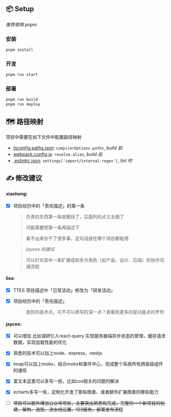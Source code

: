 ## 📦 Setup
*推荐使用 pnpm*
### 安装
```bash
pnpm install
```
### 开发
```bash
pnpm run start
```
### 部署
```bash
pnpm run build
pnpm run deploy
```
## 🗺️ 路径映射

项目中需要在如下文件中配置路径映射

- [tsconfig.paths.json](https://www.typescriptlang.org/tsconfig#paths): `compilerOptions.paths`, *build 前*
- [webpack.config.js](https://webpack.docschina.org/configuration/resolve#resolvealias): `resolve.alias`, *build 后*
- [.eslintrc.json](https://github.com/import-js/eslint-plugin-import#importinternal-regex): `settings['import/internal-regex']`, *lint 时*

## ✍️ 修改建议

#### xiaohong:

- [x] 项目经历中的「责任描述」的第一条

  > 负责的东西第一条就概括了，后面列的点又太细了
  > 
  > 可能需要把第一条再描述下
  > 
  > 看不出来你干了很多事，这句话放在哪个项目都能用
  
  > *jaycee 的建议*
  > 
  > 可以针对其中一条扩展成和多方角色（如产品、设计、后端）的协作沟通流程

#### lisa:

- [x] TTES 项目描述中「日常活动」修改为「研发活动」

- [x] 项目经历中的「责任描述」

  > 提到的技术点，可不可以再写的深一点？我看到更多的是功能点的罗列

#### jaycee:

- [x] 可以增加 比如调研引入react-query 实现服务器端异步状态的管理，缓存请求数据，实现加载性能的优化
- [x]  熟悉的技术可以加上node、express、nestjs
- [x] tmap可以加上mobx，结合mobx和事件中心，完成整个系统所有跨层级组件的通信
- [x] 富文本这里可以多写一些，比如cos相关的问题的解决
- [x] echarts多写一些，定制化开发了那些图表、或者额外扩展图表的哪些能力
- [ ] ~~项目可以额外增加公众号项目，主要突出熟悉和完成，完整的一个新项目的创建、架构、选型、流水线设置、123服务，部署发布流程~~

